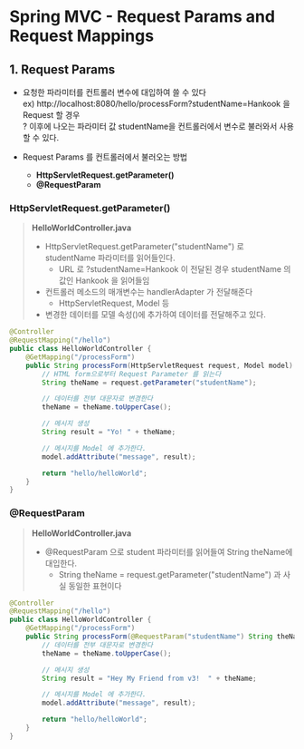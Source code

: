# Spring MVC - Request Params and Request Mappings
## 1. Request Params
* 요청한 파라미터를 컨트롤러 변수에 대입하여 쓸 수 있다   
    ex) http://localhost:8080/hello/processForm?studentName=Hankook 을 Request 할 경우   
    ? 이후에 나오는 파라미터 값 studentName을 컨트롤러에서 변수로 불러와서 사용할 수 있다.
    
* Request Params 를 컨트롤러에서 불러오는 방법
    * **HttpServletRequest.getParameter()**
    * **@RequestParam**
    
### HttpServletRequest.getParameter()
> **HelloWorldController.java**
> * HttpServletRequest.getParameter("studentName") 로 studentName 파라미터를 읽어들인다.   
>   * URL 로 ?studentName=Hankook 이 전달된 경우 studentName 의 값인 Hankook 을 읽어들임
> * 컨트롤러 메소드의 매개변수는 handlerAdapter 가 전달해준다
>   * HttpServletRequest, Model 등
> * 변경한 데이터를 모델 속성()에 추가하여 데이터를 전달해주고 있다.
``` java
@Controller
@RequestMapping("/hello")
public class HelloWorldController {
    @GetMapping("/processForm")
    public String processForm(HttpServletRequest request, Model model) {
        // HTML form으로부터 Request Parameter 를 읽는다
        String theName = request.getParameter("studentName");

        // 데이터를 전부 대문자로 변경한다
        theName = theName.toUpperCase();

        // 메시지 생성
        String result = "Yo! " + theName;

        // 메시지를 Model 에 추가한다.
        model.addAttribute("message", result);

        return "hello/helloWorld";
    }
}
```

### @RequestParam
> **HelloWorldController.java**
> * @RequestParam 으로 student 파라미터를 읽어들여 String theName에 대입한다.
>   * String theName = request.getParameter("studentName") 과 사실 동일한 표현이다

``` java
@Controller
@RequestMapping("/hello")
public class HelloWorldController {
    @GetMapping("/processForm")
    public String processForm(@RequestParam("studentName") String theName, Model model) {
        // 데이터를 전부 대문자로 변경한다
        theName = theName.toUpperCase();

        // 메시지 생성
        String result = "Hey My Friend from v3!  " + theName;

        // 메시지를 Model 에 추가한다.
        model.addAttribute("message", result);

        return "hello/helloWorld";
    }
}
```
